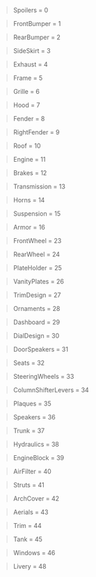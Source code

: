 > Spoilers = 0

> FrontBumper = 1

> RearBumper = 2

> SideSkirt = 3

> Exhaust = 4

> Frame = 5

> Grille = 6

> Hood = 7

> Fender = 8

> RightFender = 9

> Roof = 10

> Engine = 11

> Brakes = 12

> Transmission = 13

> Horns = 14

> Suspension = 15

> Armor = 16

> FrontWheel = 23

> RearWheel = 24

> PlateHolder = 25

> VanityPlates = 26

> TrimDesign = 27

> Ornaments = 28

> Dashboard = 29

> DialDesign = 30

> DoorSpeakers = 31

> Seats = 32

> SteeringWheels = 33

> ColumnShifterLevers = 34

> Plaques = 35

> Speakers = 36

> Trunk = 37

> Hydraulics = 38

> EngineBlock = 39

> AirFilter = 40

> Struts = 41

> ArchCover = 42

> Aerials = 43

> Trim = 44

> Tank = 45

> Windows = 46

> Livery = 48